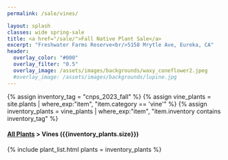 ```yaml
---
permalink: /sale/vines/

layout: splash
classes: wide spring-sale
title: <a href="/sale/">Fall Native Plant Sale</a> 
excerpt: "Freshwater Farms Reserve<br/>5158 Mrytle Ave, Eureka, CA"
header:
  overlay_color: "#000"
  overlay_filter: "0.5"
  overlay_image: /assets/images/backgrounds/waxy_coneflower2.jpeg
  #overlay_image: /assets/images/backgrounds/lupine.jpg
---
```


<!-- Jekyll 3.9 doesnt support and/or in where_exp so we have to do this the messy way -->

{% assign inventory_tag = "cnps_2023_fall" %}
{% assign vine_plants = site.plants | where_exp:"item",
    "item.category == 'vine'" %}
{% assign inventory_plants = vine_plants | where_exp:"item",
    "item.inventory contains inventory_tag" %}

<div class="hours">
    <h4><a href="/sale/all/">All Plants</a> >  Vines ({{inventory_plants.size}})</h4>
</div>

{% include plant_list.html 
    plants = inventory_plants
%}

